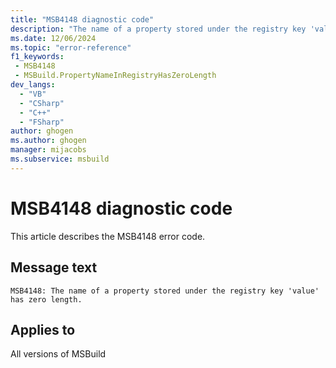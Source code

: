 ```yaml
---
title: "MSB4148 diagnostic code"
description: "The name of a property stored under the registry key 'value' has zero length."
ms.date: 12/06/2024
ms.topic: "error-reference"
f1_keywords:
 - MSB4148
 - MSBuild.PropertyNameInRegistryHasZeroLength
dev_langs:
  - "VB"
  - "CSharp"
  - "C++"
  - "FSharp"
author: ghogen
ms.author: ghogen
manager: mijacobs
ms.subservice: msbuild
---
```


# MSB4148 diagnostic code

<!-- :::ErrorDefinitionDescription::: -->
<!-- :::editable-content name="introDescription"::: -->
This article describes the MSB4148 error code.
<!-- :::editable-content-end::: -->

## Message text

`MSB4148: The name of a property stored under the registry key 'value' has zero length.`

<!-- :::editable-content name="postOutputDescription"::: -->
<!--
{StrBegin="MSB4148: "}
-->
<!-- :::editable-content-end::: -->
<!-- :::ErrorDefinitionDescription-end::: -->

## Applies to

All versions of MSBuild
